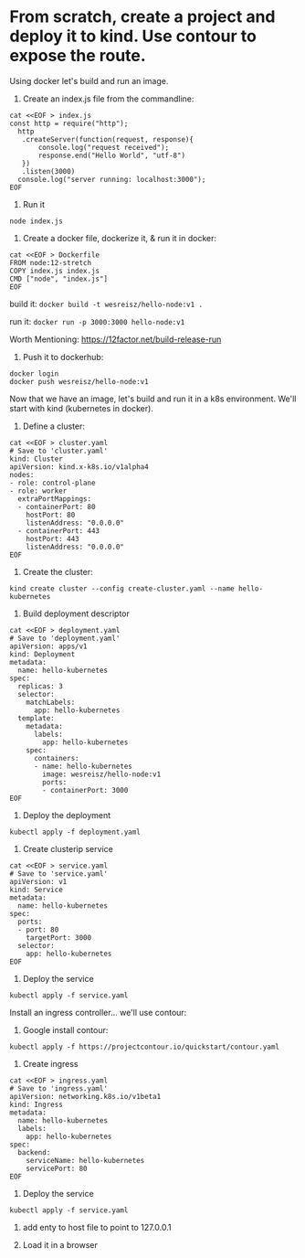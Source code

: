 # From scratch, create a project and deploy it to kind. Use contour to expose the route.


Using docker let's build and run an image.
1. Create an index.js file from the commandline:
```
cat <<EOF > index.js
const http = require("http");
  http
   .createServer(function(request, response){
       console.log("request received");
       response.end("Hello World", "utf-8")
   })
   .listen(3000)
  console.log("server running: localhost:3000");
EOF
```

1. Run it

`node index.js`

1. Create a docker file, dockerize it, & run it in docker:
```
cat <<EOF > Dockerfile
FROM node:12-stretch
COPY index.js index.js
CMD ["node", "index.js"]
EOF
```

build it: `docker build -t wesreisz/hello-node:v1 .`

run it: `docker run -p 3000:3000 hello-node:v1`

Worth Mentioning: https://12factor.net/build-release-run

1. Push it to dockerhub:
```
docker login
docker push wesreisz/hello-node:v1
```


Now that we have an image, let's build and run it in a k8s environment. We'll start with kind (kubernetes in docker).

1. Define a cluster:
```
cat <<EOF > cluster.yaml
# Save to 'cluster.yaml'
kind: Cluster
apiVersion: kind.x-k8s.io/v1alpha4
nodes:
- role: control-plane
- role: worker
  extraPortMappings:
  - containerPort: 80
    hostPort: 80
    listenAddress: "0.0.0.0"
  - containerPort: 443
    hostPort: 443
    listenAddress: "0.0.0.0"
EOF
```

1. Create the cluster:
```
kind create cluster --config create-cluster.yaml --name hello-kubernetes
```

1. Build deployment descriptor
```
cat <<EOF > deployment.yaml
# Save to 'deployment.yaml'
apiVersion: apps/v1
kind: Deployment
metadata:
  name: hello-kubernetes
spec:
  replicas: 3
  selector:
    matchLabels:
      app: hello-kubernetes
  template:
    metadata:
      labels:
        app: hello-kubernetes
    spec:
      containers:
      - name: hello-kubernetes
        image: wesreisz/hello-node:v1
        ports:
        - containerPort: 3000
EOF
```

1. Deploy the deployment
```
kubectl apply -f deployment.yaml
```

1. Create clusterip service
```
cat <<EOF > service.yaml
# Save to 'service.yaml'
apiVersion: v1
kind: Service
metadata:
  name: hello-kubernetes
spec:
  ports:
  - port: 80
    targetPort: 3000
  selector:
    app: hello-kubernetes
EOF
```

1. Deploy the service
```
kubectl apply -f service.yaml
```

Install an ingress controller... we'll use contour:
1. Google install contour:
```
kubectl apply -f https://projectcontour.io/quickstart/contour.yaml
```

1. Create ingress
```
cat <<EOF > ingress.yaml
# Save to 'ingress.yaml'
apiVersion: networking.k8s.io/v1beta1
kind: Ingress
metadata:
  name: hello-kubernetes
  labels:
    app: hello-kubernetes
spec:
  backend:
    serviceName: hello-kubernetes
    servicePort: 80
EOF
```

1. Deploy the service
```
kubectl apply -f service.yaml
```

1. add enty to host file to point to 127.0.0.1

1. Load it in a browser


